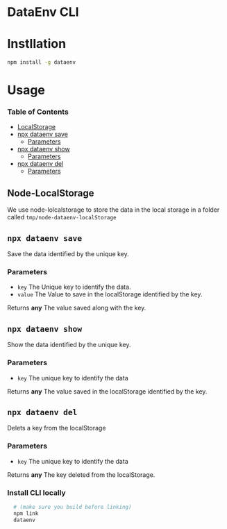 # DataEnv CLI

# Instllation 
```bash
npm install -g dataenv
```

# Usage 
### Table of Contents

*   [LocalStorage][1]
*   [npx dataenv save][2]
    *   [Parameters][3]
*   [npx dataenv show][4]
    *   [Parameters][5]
*   [npx dataenv del][6]
    *   [Parameters][7]

## Node-LocalStorage

We use node-lolcalstorage to store the data in the local storage in a folder called `tmp/node-dataenv-localStorage`

## `npx dataenv save`

Save the data identified by the unique key.

### Parameters

*   `key`  The Unique key to identify the data.
*   `value`  The Value to save in the localStorage identified by the key.

Returns **any** The value saved along with the key.

## `npx dataenv show`

Show the data identified by the unique key.

### Parameters

*   `key`  The unique key to identify the data

Returns **any** The value saved in the localStorage identified by the key.

## `npx dataenv del`

Delets a key from the localStorage

### Parameters

*   `key`  The unique key to identify the data

Returns **any** The key deleted from the localStorage.

[1]: #node-localstorage

[2]: #npx-dataenv-save

[3]: #parameters

[4]: #npx-dataenv-show

[5]: #parameters-1

[6]: #npx-dataenv-del

[7]: #parameters-2

### Install CLI locally
```bash
  # (make sure you build before linking)
  npm link
  dataenv
```
